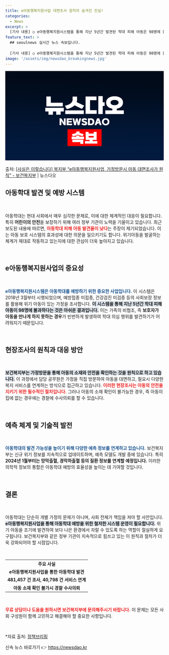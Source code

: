 ```yaml
---
title: e아동행복지원사업 대면조사 원칙의 숨겨진 진실!
categories:
  - News
excerpt: >
  [기사 내용] ○ e아동행복지원시스템을 통해 지난 5년간 발견된 학대 피해 아동은 98명에 불과하며, 보호자…
feature_text: >
  ## seoulnews 실시간 뉴스 속보입니다.

  [기사 내용] ○ e아동행복지원시스템을 통해 지난 5년간 발견된 학대 피해 아동은 98명에 불과하며, 보호자…
image: '/assets/img/newsdao_breakingnews.jpg'
---
```


![뉴스다오 속보](/assets/img/newsdao_breakingnews.jpg)

<p>출처: <a href="https://newsdao.kr/2591" rel="dofollow">[사실은 이렇습니다] 복지부 “e아동행복지원사업, 가정방문시 아동 대면조사가 원칙” - 보건복지부</a> | 뉴스다오</p>

<h2 data-ke-size="size26">아동학대 발견 및 예방 시스템</h2>

<p data-ke-size="size16">&nbsp;</p>

아동학대는 현대 사회에서 매우 심각한 문제로, 이에 대한 체계적인 대응이 필요합니다. 특히 <b>어린이의 안전</b>을 보장하기 위해 여러 정부 기관이 노력을 기울이고 있습니다. 최근 보도된 내용에 따르면, <b><span style="color: #ee2323;">아동학대 피해 아동 발견율이 낮다</span></b>는 주장이 제기되었습니다. 이는 아동 보호 시스템의 효과성에 대한 의문을 일으키기도 합니다. 위기아동을 발굴하는 체계가 제대로 작동하고 있는지에 대한 관심이 더욱 높아지고 있습니다.

<p data-ke-size="size16">&nbsp;</p>

<h2 data-ke-size="size26">e아동행복지원사업의 중요성</h2>

<p data-ke-size="size16">&nbsp;</p>

<b><span style="color: #1a5490;">e아동행복지원시스템은 아동학대를 예방하기 위한 중요한 사업입니다.</span></b> 이 시스템은 2018년 3월부터 시행되었으며, 예방접종 미접종, 건강검진 미검증 등의 사회보장 정보를 활용해 위기 아동이 있는 가정을 조사합니다. <b><span style="background-color: #21538527;">이 시스템을 통해 지난 5년간 학대 피해 아동이 98명에 불과하다는 것은 아쉬운 결과입니다.</span></b> 이는 가족의 비협조, 즉 <b>보호자가 아동을 만나게 하지 못하는 경우</b>가 빈번하게 발생하여 학대 의심 행위를 발견하기가 어려워지기 때문입니다.

<p data-ke-size="size16">&nbsp;</p>

<h2 data-ke-size="size26">현장조사의 원칙과 대응 방안</h2>

<p data-ke-size="size16">&nbsp;</p>

<b><span style="background-color: #21538527;">보건복지부는 가정방문을 통해 아동의 소재와 안전을 확인하는 것을 원칙으로 하고 있습니다.</span></b> 이 과정에서 담당 공무원은 가정을 직접 방문하여 아동을 대면하고, 필요시 다양한 복지 서비스를 연계하는 방식으로 접근하고 있습니다. <b><span style="color: #ee2323;">이러한 현장조사는 아동의 안전을 지키기 위한 필수적인 절차입니다.</span></b> 그러나 아동의 소재 확인이 불가능한 경우, 즉 아동이 집에 없는 경우에는 경찰에 수사의뢰를 할 수 있습니다. 

<p data-ke-size="size16">&nbsp;</p>

<h2 data-ke-size="size26">예측 체계 및 기술적 발전</h2>

<p data-ke-size="size16">&nbsp;</p>

<b><span style="color: #1a5490;">아동학대의 발견 가능성을 높이기 위해 다양한 예측 정보를 연계하고 있습니다.</span></b> 보건복지부는 신규 위기 정보를 지속적으로 업데이트하며, 예측 모델도 개발 중에 있습니다. 특히 <b>2024년 1월부터는 망막출혈, 경막하출혈 등의 질환 정보를 연계할 예정입니다.</b> 이러한 의학적 정보의 통합은 아동학대 예방의 효율성을 높이는 데 기여할 것입니다. 

<p data-ke-size="size16">&nbsp;</p>

<h2 data-ke-size="size26">결론</h2>

<p data-ke-size="size16">&nbsp;</p>

아동학대는 단순히 개별 가정의 문제가 아니며, 사회 전체가 책임을 져야 할 사안입니다. <b><span style="background-color: #21538527;">e아동행복지원사업을 통해 아동학대 예방을 위한 철저한 시스템 운영이 필요합니다.</span></b> 위기 아동을 조기에 발견하여 보다 나은 환경에서 자랄 수 있도록 하는 역할이 절실하게 요구됩니다. 보건복지부와 같은 정부 기관이 지속적으로 힘쓰고 있는 이 원칙과 절차가 더욱 강화되어야 할 시점입니다. 

<p data-ke-size="size16">&nbsp;</p>

<table style="width: 100%; border-collapse: collapse;">
    <tr>
        <td style="text-align: center; height: 17px;"><b>주요 사실</b></td>
    </tr>
    <tr>
        <td style="text-align: center; height: 17px;"><b>e아동행복지원사업을 통한 아동학대 발견</b></td>
    </tr>
    <tr>
        <td style="text-align: center; height: 17px;"><b>481,457 건 조사, 40,798 건 서비스 연계</b></td>
    </tr>
    <tr>
        <td style="text-align: center; height: 17px;"><b>아동 소재 확인 불가시 경찰 수사의뢰</b></td>
    </tr>
</table>

<p data-ke-size="size16">&nbsp;</p>

<b><span style="color: #ee2323;">무료 상담이나 도움을 원하시면 보건복지부에 문의해주시기 바랍니다.</span></b> 이 문제는 모든 사회 구성원이 함께 고민하고 해결해야 할 중요한 사항입니다. 

<p data-ke-size="size16">&nbsp;</p>

*자료 출처: [정책브리핑](https://https://www.korea.kr)  

신속 뉴스 바로가기 👉 <a href="https://newsdao.kr" rel="dofollow">https://newsdao.kr</a>


